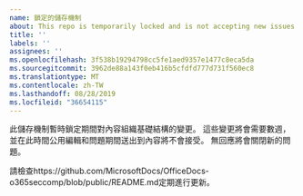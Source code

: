 ```yaml
---
name: 鎖定的儲存機制
about: This repo is temporarily locked and is not accepting new issues.
title: ''
labels: ''
assignees: ''
ms.openlocfilehash: 3f538b19294798cc5fe1aed9357e1477c8eca5da
ms.sourcegitcommit: 3962de88a143f0eb416b5cfdfd777d731f560ec8
ms.translationtype: MT
ms.contentlocale: zh-TW
ms.lasthandoff: 08/28/2019
ms.locfileid: "36654115"
---
```

此儲存機制暫時鎖定期間對內容組織基礎結構的變更。 這些變更將會需要數週，並在此時間公用編輯和問題期間送出到內容將不會接受。 無回應將會關閉新的問題。

請檢查https://github.com/MicrosoftDocs/OfficeDocs-o365seccomp/blob/public/README.md定期進行更新。
